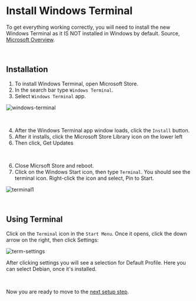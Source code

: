 # Install Windows Terminal

To get everything working correctly, you will need to install the new Windows Terminal as it IS NOT installed in Windows by default. Source, [Microsoft Overview](https://docs.microsoft.com/en-us/windows/terminal/).

<br/>

## Installation

1. To install Windows Terminal, open Microsoft Store. 
2. In the search bar type `Windows Terminal`.
3. Select `Windows Terminal` app.

![windows-terminal](https://user-images.githubusercontent.com/516548/191404365-c010101c-9742-4681-85ec-4dd6913650bd.png)

<br/>

4. After the Windows Terminal app window loads, click the `Install` button.
5. After it installs, click the Microsoft Store Library icon on the lower left
6. Then click, Get Updates

<br/>

6. Close Micrsoft Store and reboot.
7. Click on the Windows Start icon, then type `Terminal`. You should see the terminal icon. Right-click the icon and select, Pin to Start.

![terminal1](https://user-images.githubusercontent.com/516548/191406212-3ce8fb5d-eaae-4ab1-be89-447406b061ad.png)


<br/>

## Using Terminal

Click on the `Terminal` icon in the `Start Menu`. Once it opens, click the down arrow on the right, then click Settings:

![term-settings](https://user-images.githubusercontent.com/516548/191406723-a7aac225-6a78-4981-9f29-f65ebf4e2117.png)

After clicking settings you will see a selection for Default Profile. Here you can select Debian, once it's installed.

<br/>

Now you are ready to move to the [next setup step](https://github.com/scott-knight/ubuntu-on-windows-setup/blob/main/Install%20oh-my-posh-and-required-libraries.md).

